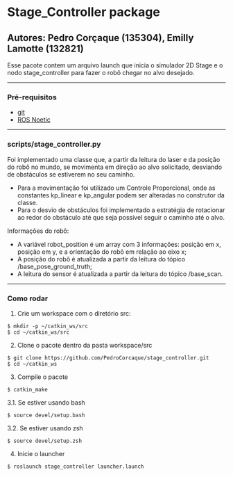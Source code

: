 # Stage_Controller package

## Autores: Pedro Corçaque (135304), Emilly Lamotte (132821)

Esse pacote contem um arquivo launch que inicia o simulador 2D Stage e o nodo stage_controller para fazer o robô chegar no alvo desejado.
______

### Pré-requisitos

- [git](https://git-scm.com/book/en/v2/Getting-Started-Installing-Git)
- [ROS Noetic](http://wiki.ros.org/noetic/Installation)
______

### scripts/stage_controller.py

Foi implementado uma classe que, a partir da leitura do laser e da posição do robô no mundo, se movimenta em direção ao alvo solicitado, desviando de obstáculos se estiverem no seu caminho.
- Para a movimentação foi utilizado um Controle Proporcional, onde as constantes kp_linear e kp_angular podem ser alteradas no construtor da classe.
- Para o desvio de obstáculos foi implementado a estratégia de rotacionar ao redor do obstáculo até que seja possível seguir o caminho até o alvo.

Informações do robô:
- A variável robot_position é um array com 3 informações: posição em x, posição em y, e a orientação do robô em relação ao eixo x;
- A posição do robô é atualizada a partir da leitura do tópico /base_pose_ground_truth;
- A leitura do sensor é atualizada a partir da leitura do tópico /base_scan.
______

### Como rodar

1. Crie um workspace com o diretório src:

```
$ mkdir -p ~/catkin_ws/src
$ cd ~/catkin_ws/src
```
  
2. Clone o pacote dentro da pasta workspace/src

```
$ git clone https://github.com/PedroCorcaque/stage_controller.git
$ cd ~/catkin_ws
```

3. Compile o pacote

```
$ catkin_make
```

3.1. Se estiver usando bash

```
$ source devel/setup.bash
```

3.2. Se estiver usando zsh

```
$ source devel/setup.zsh
```

4. Inicie o launcher

```
$ roslaunch stage_controller launcher.launch
```
